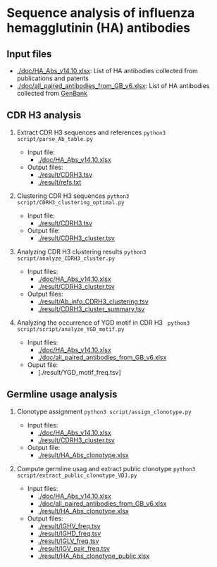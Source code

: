 # Sequence analysis of influenza hemagglutinin (HA) antibodies

## Input files
* [./doc/HA_Abs_v14.10.xlsx](./doc/HA_Abs_v14.10.xlsx): List of HA antibodies collected from publications and patents
* [./doc/all_paired_antibodies_from_GB_v6.xlsx](./doc/all_paired_antibodies_from_GB_v6.xlsx): List of HA antibodies collected from [GenBank](https://www.ncbi.nlm.nih.gov/genbank/)

## CDR H3 analysis
1. Extract CDR H3 sequences and references
``python3 script/parse_Ab_table.py``
    - Input file:
      - [./doc/HA_Abs_v14.10.xlsx](./doc/HA_Abs_v14.10.xlsx)
    - Output files:
      - [./result/CDRH3.tsv](./result/CDRH3.tsv)
      - [./result/refs.txt](./result/refs.txt)

2. Clustering CDR H3 sequences
``python3 script/CDRH3_clustering_optimal.py``
    - Input file:
      - [./result/CDRH3.tsv](./result/CDRH3.tsv)
    - Output file:
      - [./result/CDRH3_cluster.tsv](./result/CDRH3_cluster.tsv)

3. Analyzing CDR H3 clustering results
``python3 script/analyze_CDRH3_cluster.py``
    - Input files:
      - [./doc/HA_Abs_v14.10.xlsx](./doc/HA_Abs_v14.10.xlsx)
      - [./result/CDRH3_cluster.tsv](./result/CDRH3_cluster.tsv)
    - Output files:
      - [./result/Ab_info_CDRH3_clustering.tsv](./result/Ab_info_CDRH3_clustering.tsv)
      - [./result/CDRH3_cluster_summary.tsv](./result/CDRH3_cluster_summary.tsv)

4. Analyzing the occurrence of YGD motif in CDR H3
`` python3 script/script/analyze_YGD_motif.py``
    - Input files:
      - [./doc/HA_Abs_v14.10.xlsx](./doc/HA_Abs_v14.10.xlsx)
      - [./doc/all_paired_antibodies_from_GB_v6.xlsx](./doc/all_paired_antibodies_from_GB_v6.xlsx)
    - Ouput file:
      - [./result/YGD_motif_freq.tsv]

## Germline usage analysis
1. Clonotype assignment
``python3 script/assign_clonotype.py``
    - Input files:
      - [./doc/HA_Abs_v14.10.xlsx](./doc/HA_Abs_v14.10.xlsx)
      - [./result/CDRH3_cluster.tsv](./result/CDRH3_cluster.tsv)
    - Output file:
      - [./result/HA_Abs_clonotype.xlsx](./result/HA_Abs_clonotype.xlsx)

2. Compute germline usag and extract public clonotype
``python3 script/extract_public_clonotype_VDJ.py``
    - Input files:
      - [./doc/HA_Abs_v14.10.xlsx](./doc/HA_Abs_v14.10.xlsx)
      - [./doc/all_paired_antibodies_from_GB_v6.xlsx](./doc/all_paired_antibodies_from_GB_v6.xlsx)
      - [./result/HA_Abs_clonotype.xlsx](./result/HA_Abs_clonotype.xlsx)
    - Output files:
      - [./result/IGHV_freq.tsv](./result/IGHV_freq.tsv)
      - [./result/IGHD_freq.tsv](./result/IGHD_freq.tsv)
      - [./result/IGLV_freq.tsv](./result/IGLV_freq.tsv)
      - [./result/IGV_pair_freq.tsv](./result/IGV_pair_freq.tsv)
      - [./result/HA_Abs_clonotype_public.xlsx](./result/HA_Abs_clonotype_public.xlsx)
      
